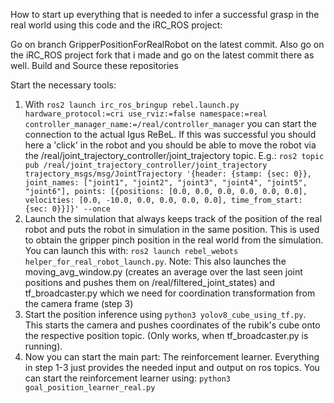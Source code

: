 How to start up everything that is needed to infer a successful grasp in the real world using this code and the iRC_ROS project:

Go on branch GripperPositionForRealRobot on the latest commit.
Also go on the iRC_ROS project fork that i made and go on the latest commit there as well.
Build and Source these repositories

Start the necessary tools: 

1. With ```ros2 launch irc_ros_bringup rebel.launch.py hardware_protocol:=cri use_rviz:=false namespace:=real controller_manager_name:=/real/controller_manager``` you can start the connection to the actual Igus ReBeL. If this was successful you should here a 'click' in the robot and you should be able to move the robot via the /real/joint_trajectory_controller/joint_trajectory topic.
   E.g.: ```ros2 topic pub /real/joint_trajectory_controller/joint_trajectory trajectory_msgs/msg/JointTrajectory '{header: {stamp: {sec: 0}}, joint_names: ["joint1", "joint2", "joint3", "joint4", "joint5", "joint6"], points: [{positions: [0.0, 0.0, 0.0, 0.0, 0.0, 0.0], velocities: [0.0, -10.0, 0.0, 0.0, 0.0, 0.0], time_from_start: {sec: 0}}]}' --once```
2. Launch the simulation that always keeps track of the position of the real robot and puts the robot in simulation in the same position. This is used to obtain the gripper pinch position in the real world from the simulation. You can launch this with:
   ```ros2 launch rebel_webots helper_for_real_robot_launch.py```. Note: This also launches the moving_avg_window.py (creates an average over the last seen joint positions and pushes them on /real/filtered_joint_states) and tf_broadcaster.py which we need for coordination transformation from the camera frame (step 3)
3. Start the position inference using ```python3 yolov8_cube_using_tf.py```. This starts the camera and pushes coordinates of the rubik's cube onto the respective position topic. (Only works, when tf_broadcaster.py is running).
4. Now you can start the main part: The reinforcement learner. Everything in step 1-3 just provides the needed input and output on ros topics. You can start the reinforcement learner using: ```python3 goal_position_learner_real.py```

